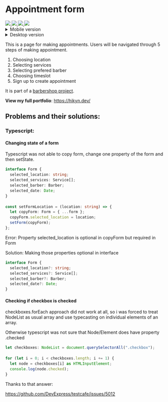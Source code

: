 # Appointment form

<a href="https://www.typescriptlang.org/">
  <img src="https://img.shields.io/badge/TypeScript-007ACC?style=for-the-badge&logo=typescript&logoColor=white" />
</a>

<a href="https://reactjs.org/">
  <img src="https://img.shields.io/badge/React-20232A?style=for-the-badge&logo=react&logoColor=61DAFB" />
</a>

<a href="https://en.wikipedia.org/wiki/HTML5">
  <img src="https://img.shields.io/badge/HTML5-E34F26?style=for-the-badge&logo=html5&logoColor=white" />
</a>

<a href="https://en.wikipedia.org/wiki/CSS">
  <img src="https://img.shields.io/badge/CSS-239120?&style=for-the-badge&logo=css3&logoColor=white" />
</a>

<details>
<summary>Mobile version</summary>
<br>
<img src="src/images/preview.gif " height="500"/>
</details>

<details>
<summary>Desktop version</summary>
<br>
<img src="src/images/previewDesktop.gif " height="500"/>
</details>

This is a page for making appointments. Users will be navigated through 5 steps of making appointment.

1. Choosing location
2. Selecting services
3. Selecting prefered barber
4. Choosing timeslot
5. Sign up to create appointment

It is part of a [barbershop project](https://github.com/Hikyn/barbershop-project/).

<b>View my full portfolio</b>: https://hikyn.dev/

## Problems and their solutions:

### Typescript:

#### Changing state of a form

Typescript was not able to copy form, change one property of the form and then setState.

```ts
interface Form {
  selected_location: string;
  selected_services: Service[];
  selected_barber: Barber;
  selected_date: Date;
}

const setFormLocation = (location: string) => {
  let copyForm: Form = { ...form };
  copyForm.selected_location = location;
  setForm(copyForm);
};
```

Error: Property selected_location is optional in copyForm but required in Form

Solution: Making those properties optional in interface

```ts
interface Form {
  selected_location?: string;
  selected_services?: Service[];
  selected_barber?: Barber;
  selected_date?: Date;
}
```

#### Checking if checkbox is checked

checkboxes.forEach approach did not work at all, so i was forced to treat NodeList as usual array and use typecasting on individual elements of an array.

Otherwise typescript was not sure that Node/Element does have property .checked

```ts
let checkboxes: NodeList = document.querySelectorAll(".checkbox");

for (let i = 0; i < checkboxes.length; i += 1) {
  let node = checkboxes[i] as HTMLInputElement;
  console.log(node.checked);
}
```

Thanks to that answer:

https://github.com/DevExpress/testcafe/issues/5012
